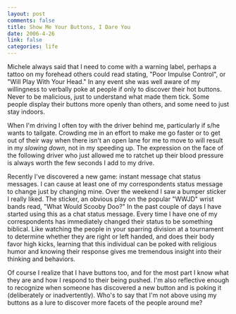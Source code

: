 ```yaml
--- 
layout: post
comments: false
title: Show Me Your Buttons, I Dare You
date: 2006-4-26
link: false
categories: life
---
```

Michele always said that I need to come with a warning label, perhaps a tattoo on my forehead others could read stating, "Poor Impulse Control", or "Will Play With Your Head." In any event she was well aware of my willingness to verbally poke at people if only to discover their hot buttons. Never to be malicious, just to understand what made them tick. Some people display their buttons more openly than others, and some need to just stay indoors.

When I'm driving I often toy with the driver behind me, particularly if s/he wants to tailgate. Crowding me in an effort to make me go faster or to get out of their way when there isn't an open lane for me to move to will result in my <i>slowing down</i>, not in my speeding up. The expression on the face of the following driver who just allowed me to ratchet up their blood pressure is always worth the few seconds I add to my drive.

Recently I've discovered a new game: instant message chat status messages. I can cause at least one of my correspondents status message to change just by changing mine. Over the weekend I saw a bumper sticker I really liked. The sticker, an obvious play on the popular "WWJD" wrist bands read, "What Would Scooby Doo?" In the past couple of days I have started using this as a chat status message. Every time I have one of my correspondents has immediately changed their status to be something biblical. Like watching the people in your sparring division at a tournament to determine whether they are right or left handed, and does their body favor high kicks, learning that this individual can be poked with religious humor and knowing their response gives me tremendous insight into their thinking and behaviors.

Of course I realize that I have buttons too, and for the most part I know what they are and how I respond to their being pushed. I'm also reflective enough to recognize when someone has discovered a new button and is poking it (deliberately or inadvertently). Who's to say that I'm not above using my buttons as a lure to discover more facets of the people around me?
